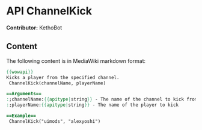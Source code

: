 # API ChannelKick

**Contributor:** KethoBot

## Content

The following content is in MediaWiki markdown format:

```mediawiki
{{wowapi}}
Kicks a player from the specified channel.
 ChannelKick(channelName, playerName)

==Arguments==
:;channelName:{{apitype|string}} - The name of the channel to kick from
:;playerName:{{apitype|string}} - The name of the player to kick

==Example==
 ChannelKick("uimods", "alexyoshi")
```